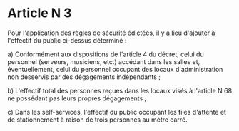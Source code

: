 # Article N 3

Pour l'application des règles de sécurité édictées, il y a lieu d'ajouter à l'effectif du public ci-dessus déterminé :

a) Conformément aux dispositions de l'article 4 du décret, celui du personnel (serveurs, musiciens, etc.) accédant dans les salles et, éventuellement, celui du personnel occupant des locaux d'administration non desservis par des dégagements indépendants ;

b) L'effectif total des personnes reçues dans les locaux visés à l'article N 68 ne possédant pas leurs propres dégagements ;

c) Dans les self-services, l'effectif du public occupant les files d'attente et de stationnement à raison de trois personnes au mètre carré.
